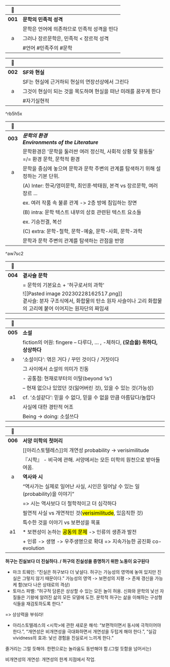 | 🔗 | |
| :-: | - |
| **001** | **문학의 민족적 성격**|
||문학은 언어에 의존하므로 민족적 성격을 띤다 |
| a | 그러나 장르문학은, 민족적 < 장르적 성격 |
|| #언어 #민족주의 #문학 

| 🔗 |  |
| :-: | - |
| **002** | **SF와 현실** |
||SF는 현실에 근거하되 현실의 연장선상에서 그린다 |
| a |그것이 현실이 되는 것을 목도하며 현실을 떠난 미래를 꿈꾸게 한다|
||#자기실현적 

^rb5h5x

| 🔗 | |
| :-: | - |
| **003** | ***문학의 환경 </br> Environments of the Literature***|
||문학환경은 '문학을 둘러싼 여러 정신적, 사회적 상황 및 활동들' =/= 환경 문학, 문학적 환경 |
| a | 문학을 중심에 놓으며 문학과 문학 주변의 관계를 탐색하기 위해 설정하는 기본 단위.|
|| (A) Inter: 한국/영미문학, 최인훈·박태원, 본격 vs 장르문학, 여러 장르 ... | 
| |ex. 여러 작품 속 불륜 관계 -> 2층 방에 침입하는 장면 |
|| (B) intra: 문학 텍스트 내부의 상호 관련된 텍스트 요소들 |
|| ex. 기승전결, 복선
|| (C) extra: 문학-철학, 문학-예술, 문학-사회, 문학-과학  |
|| 문학과 문학 주변의 관계를 탐색하는 관점을 반영 |

^aw7sc2

| 🔗 |  |
| :-: | - |
| **004** | **곁사슬 문학** |
||= 문학의 기본요소 + '허구로서의 과학'|
||![[Pasted image 20230228162517.png]]</br> 곁사슬: 분자 구조식에서, 화합물의 탄소 원자 사슬이나 고리 화합물의 고리에 붙어 이어지는 원자단의 짜임새

| 🔗 | |
| :-: | - |
| **005** | **소설**|
||fiction의 어원: fingere – 다루다, … , -체하다, **(모습을) 취하다, 상상하다**
|a|‘소설이다’: 엮은 거다 / 꾸민 것이다 / 거짓이다
||그 사이에서 소설의 의미가 진동
||- 공통점: 현재로부터의 이탈(beyond ‘is’) 
||– 현재 없으나 있었던 것(잃어버린 것), 있을 수 있는 것(가능성)
|a1|cf. ‘소설같다’: 믿을 수 없다, 믿을 수 없을 만큼 아름답다/놀랍다 
||사실에 대한 경탄적 어조
||Being -> doing: 소설쓰다

| 🔗 | |
| :-: | - |
| **006** | **서양 미학의 첫머리**|
||[[아리스토텔레스]]의 개연성 probability -> verisimilitude
||『시학』 - 비극에 관해. 서양에서는 모든 미학의 원천으로 받아들여옴.
|a| **역사와 시**|
||“역사가는 실제로 일어난 사실, 시인은 일어날 수 있는 일(probability)을 이야기”
||=> 시는 역사보다 더 철학적이고 더 심각하다
||필연적 사실 vs 개연적인 것(<mark class="hltr-yellow">verisimilitude</mark>, 있음직한 것)|
||특수한 것을 이야기 vs 보편성을 목표
|a1|* 보편성이 논하는 <mark class="hltr-yellow">공동의 문제</mark> -> 인류의 생존과 발전 
||+ 인류 -> 생명 -> 우주생명으로 확대 => 지속가능한 공진화 co-evolution


**허구는 진실보다 더 진실하다. / 허구의 진실성을 증명하기 위한 노동이 요구된다**
* 마크 트웨인: “진실은 허구보다 더 낯설다. 허구는 가능성의 영역에 놓여 있지만 진실은 그렇지 않기 때문이다.” 가능성의 영역 -> 보편성의 지평 -> 존재 갱신을 가능케 함(보다 나은 상태로의 격상)
* 토마스 파벨: “허구적 담론은 상상할 수 있는 모든 놀이 허용. 신화와 문학의 낯선 자질들은 기왕에 알려진 삶의 모든 모델에 도전. 문학적 허구는 삶을 이해하는 구성형식들을 재검토하도록 한다.”

=> 상상력을 부숴라!

* 아리스토텔레스의 <시학>에 관한 새로운 해석: “보편적이면서 동시에 극적이어야 한다.”, “개연성은 비개연성을 극대화하면서 개연성을 두텁게 해야 한다.”, “실감vividness의 효과: 낯선 경험을 진실로서 느끼게 한다.”

줄거리는 그럴 듯해야. 한편으로는 놀라움도 동반해야 함.(그럴 듯함을 넘어서는)

비개연성의 개연성: 개연성의 한계 지점에서 작업.